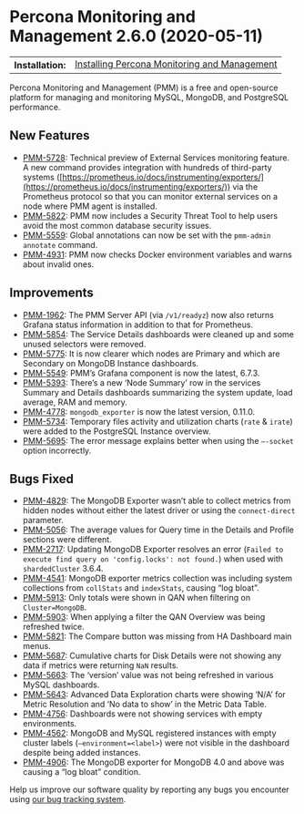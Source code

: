 # Percona Monitoring and Management 2.6.0 (2020-05-11)

<table class="docutils field-list" frame="void" rules="none">
  <colgroup>
    <col class="field-name">
    <col class="field-body">
  </colgroup>
  <tbody valign="top">
    <tr class="field-odd field">
      <th class="field-name">Installation:</th>
      <td class="field-body">
        <a class="reference external" href="https://www.percona.com/doc/percona-monitoring-and-management/2.x/setting-up/">Installing Percona Monitoring and Management</a></td>
    </tr>
  </tbody>
</table>

Percona Monitoring and Management (PMM) is a free and open-source platform for managing and monitoring MySQL, MongoDB, and PostgreSQL performance.

## New Features

- [PMM-5728](https://jira.percona.com/browse/PMM-5728): Technical preview of External Services monitoring feature. A new command provides integration with hundreds of third-party systems ([https://prometheus.io/docs/instrumenting/exporters/](https://prometheus.io/docs/instrumenting/exporters/)) via the Prometheus protocol so that you can monitor external services on a node where PMM agent is installed.
- [PMM-5822](https://jira.percona.com/browse/PMM-5822): PMM now includes a Security Threat Tool to help users avoid the most common database security issues.
- [PMM-5559](https://jira.percona.com/browse/PMM-5559): Global annotations can now be set with the `pmm-admin annotate` command.
- [PMM-4931](https://jira.percona.com/browse/PMM-4931): PMM now checks Docker environment variables and warns about invalid ones.

## Improvements

- [PMM-1962](https://jira.percona.com/browse/PMM-1962): The PMM Server API (via `/v1/readyz`) now also returns Grafana status information in addition to that for Prometheus.
- [PMM-5854](https://jira.percona.com/browse/PMM-5854): The Service Details dashboards were cleaned up and some unused selectors were removed.
- [PMM-5775](https://jira.percona.com/browse/PMM-5775): It is now clearer which nodes are Primary and which are Secondary on MongoDB Instance dashboards.
- [PMM-5549](https://jira.percona.com/browse/PMM-5549): PMM’s Grafana component is now the latest, 6.7.3.
- [PMM-5393](https://jira.percona.com/browse/PMM-5393): There’s a new ‘Node Summary’ row in the services Summary and Details dashboards summarizing the system update, load average, RAM and memory.
- [PMM-4778](https://jira.percona.com/browse/PMM-4778): `mongodb_exporter` is now the latest version, 0.11.0.
- [PMM-5734](https://jira.percona.com/browse/PMM-5734): Temporary files activity and utilization charts (`rate` & `irate`) were added to the PostgreSQL Instance overview.
- [PMM-5695](https://jira.percona.com/browse/PMM-5695): The error message explains better when using the `–-socket` option incorrectly.

## Bugs Fixed

- [PMM-4829](https://jira.percona.com/browse/PMM-4829): The MongoDB Exporter wasn’t able to collect metrics from hidden nodes without either the latest driver or using the `connect-direct` parameter.
- [PMM-5056](https://jira.percona.com/browse/PMM-5056): The average values for Query time in the Details and Profile sections were different.
- [PMM-2717](https://jira.percona.com/browse/PMM-2717): Updating MongoDB Exporter resolves an error (`Failed to execute find query on 'config.locks': not found.`) when used with `shardedCluster` 3.6.4.
- [PMM-4541](https://jira.percona.com/browse/PMM-4541): MongoDB exporter metrics collection was including system collections from `collStats` and `indexStats`, causing “log bloat”.
- [PMM-5913](https://jira.percona.com/browse/PMM-5913): Only totals were shown in QAN when filtering on `Cluster=MongoDB`.
- [PMM-5903](https://jira.percona.com/browse/PMM-5903): When applying a filter the QAN Overview was being refreshed twice.
- [PMM-5821](https://jira.percona.com/browse/PMM-5821): The Compare button was missing from HA Dashboard main menus.
- [PMM-5687](https://jira.percona.com/browse/PMM-5687): Cumulative charts for Disk Details were not showing any data if metrics were returning `NaN`           results.
- [PMM-5663](https://jira.percona.com/browse/PMM-5663): The ‘version’ value was not being refreshed in various MySQL dashboards.
- [PMM-5643](https://jira.percona.com/browse/PMM-5643): Advanced Data Exploration charts were showing ‘N/A’ for Metric Resolution and ‘No data to show’ in the Metric Data Table.
- [PMM-4756](https://jira.percona.com/browse/PMM-4756): Dashboards were not showing services with empty environments.
- [PMM-4562](https://jira.percona.com/browse/PMM-4562): MongoDB and MySQL registered instances with empty cluster labels (`–environment=<label>`) were not visible in the dashboard despite being added instances.
- [PMM-4906](https://jira.percona.com/browse/PMM-4906): The MongoDB exporter for MongoDB 4.0 and above was causing a “log bloat” condition.

Help us improve our software quality by reporting any bugs you encounter using [our bug tracking system](https://jira.percona.com/secure/Dashboard.jspa).
